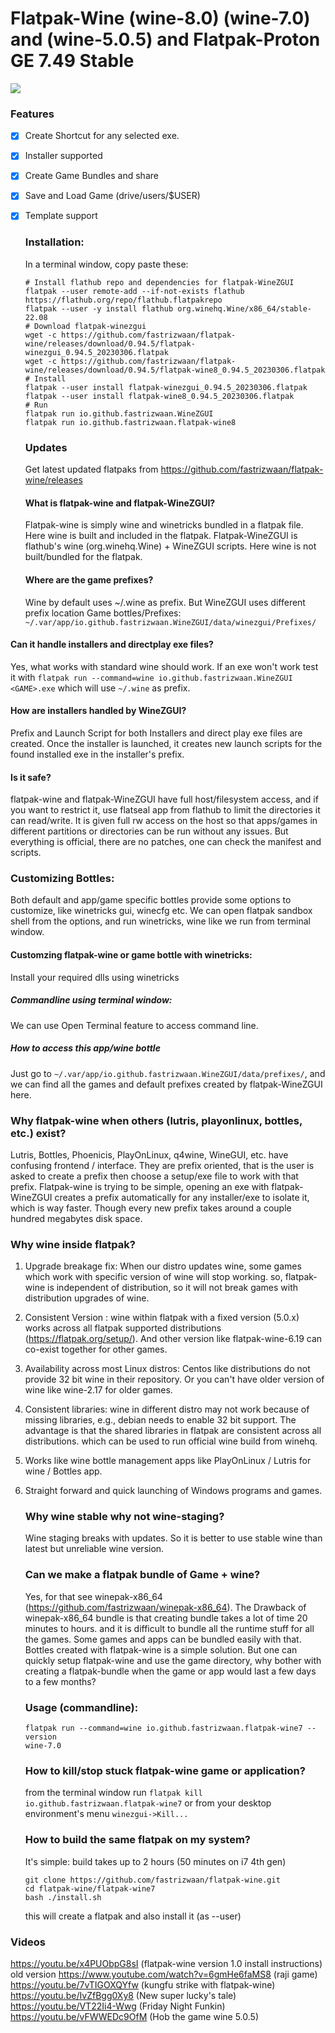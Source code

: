 # Flatpak-Wine (wine-8.0) (wine-7.0) and (wine-5.0.5) and Flatpak-Proton GE 7.49 Stable

![](https://github.com/fastrizwaan/flatpak-wine/releases/download/0.94.5/winezgui-0.94.5.png)

### Features

- [x] Create Shortcut for any selected exe.

- [x] Installer supported

- [x] Create Game Bundles and share

- [x] Save and Load Game (drive/users/$USER)

- [x] Template support
  
  ### Installation:
  
  In a terminal window, copy paste these:
  
  ```
  # Install flathub repo and dependencies for flatpak-WineZGUI
  flatpak --user remote-add --if-not-exists flathub https://flathub.org/repo/flathub.flatpakrepo
  flatpak --user -y install flathub org.winehq.Wine/x86_64/stable-22.08
  # Download flatpak-winezgui
  wget -c https://github.com/fastrizwaan/flatpak-wine/releases/download/0.94.5/flatpak-winezgui_0.94.5_20230306.flatpak
  wget -c https://github.com/fastrizwaan/flatpak-wine/releases/download/0.94.5/flatpak-wine8_0.94.5_20230306.flatpak
  # Install
  flatpak --user install flatpak-winezgui_0.94.5_20230306.flatpak
  flatpak --user install flatpak-wine8_0.94.5_20230306.flatpak
  # Run
  flatpak run io.github.fastrizwaan.WineZGUI
  flatpak run io.github.fastrizwaan.flatpak-wine8
  ```
  
  ### Updates
  
  Get latest updated flatpaks from https://github.com/fastrizwaan/flatpak-wine/releases
  
  #### What is flatpak-wine and flatpak-WineZGUI?
  
  Flatpak-wine is simply wine and winetricks bundled in a flatpak file. Here wine is built and included in the flatpak.
  Flatpak-WineZGUI is flathub's wine (org.winehq.Wine) + WineZGUI scripts. Here wine is not built/bundled for the flatpak.
  
  #### Where are the game prefixes?
  
  Wine by default uses ~/.wine as prefix. But WineZGUI uses different prefix location
  Game bottles/Prefixes:    `~/.var/app/io.github.fastrizwaan.WineZGUI/data/winezgui/Prefixes/`

#### Can it handle installers and directplay exe files?

Yes, what works with standard wine should work. If an exe won't work test it with `flatpak run --command=wine io.github.fastrizwaan.WineZGUI <GAME>.exe` which will use `~/.wine` as prefix.

#### How are installers handled by WineZGUI?

Prefix and Launch Script for both Installers and direct play exe files are created. Once the installer is launched, it creates new launch scripts for the found installed exe in the installer's prefix.

#### Is it safe?

flatpak-wine and flatpak-WineZGUI have full host/filesystem access, and if you want to restrict it, use flatseal app from flathub to limit the directories it can read/write. It is given full rw access on the host so that  apps/games in different partitions or directories can be run without any issues. But everything is official, there are no patches, one can check the manifest and scripts. 

### Customizing Bottles:

Both default and app/game specific bottles provide some options to customize, like winetricks gui, winecfg etc. We can open flatpak sandbox shell from the options, and run winetricks, wine like we run from terminal window.

#### Customzing flatpak-wine or game bottle with winetricks:

Install your required dlls using winetricks 

##### Commandline using terminal window:

We  can use Open Terminal feature to access command line.

##### How to access this app/wine bottle

Just go to `~/.var/app/io.github.fastrizwaan.WineZGUI/data/prefixes/`, and we can find all the games and default prefixes created by flatpak-WineZGUI here.

### Why flatpak-wine when others (lutris, playonlinux, bottles, etc.) exist?

Lutris, Bottles, Phoenicis, PlayOnLinux, q4wine, WineGUI, etc. have confusing frontend / interface. They are prefix oriented, that is the user is asked to create a prefix then choose a setup/exe file to work with that prefix.
Flatpak-wine is trying to be simple, opening an exe with flatpak-WineZGUI creates a prefix automatically for any installer/exe to isolate it, which is way faster. Though every new prefix takes around a couple hundred megabytes disk space.

### Why wine inside flatpak?

1. Upgrade breakage fix: When our distro updates wine, some games which work with specific version of wine will stop working. so, flatpak-wine is independent of distribution, so it will not break games with distribution upgrades of wine.

2. Consistent Version  : wine within flatpak with a fixed version (5.0.x) works across all flatpak supported distributions (https://flatpak.org/setup/). And other version like flatpak-wine-6.19 can co-exist together for other games.

3. Availability across most Linux distros: Centos like distributions do not provide 32 bit wine in their repository. Or you can't have older version of wine like wine-2.17 for older games.

4. Consistent libraries: wine in different distro may not work because of missing libraries, e.g., debian needs to enable 32 bit support. The advantage is that the shared libraries in flatpak are consistent across all distributions.  which can be used to run official wine build from winehq.

5. Works like wine bottle management apps like PlayOnLinux / Lutris for wine / Bottles app.

6. Straight forward and quick launching of Windows programs and games.
   
   ### Why wine stable why not wine-staging?
   
   Wine staging breaks with updates. So it is better to use stable wine than latest but unreliable wine version. 
   
   ### Can we make a flatpak bundle of Game + wine?
   
   Yes, for that see winepak-x86_64 (https://github.com/fastrizwaan/winepak-x86_64). 
   The Drawback of winepak-x86_64 bundle is that creating bundle takes a lot of time 20 minutes to hours. and it is difficult to bundle all the runtime stuff for all the games. Some games and apps can be bundled easily with that. Bottles created with flatpak-wine is a simple solution.
   But one can quickly setup flatpak-wine and use the game directory, why bother with creating a flatpak-bundle when the game or app would last a few days to a few months?
   
   ### Usage (commandline):
   
   ```
   flatpak run --command=wine io.github.fastrizwaan.flatpak-wine7 --version
   wine-7.0
   ```
   
   ### How to kill/stop stuck flatpak-wine game or application?
   
   from the terminal window run `flatpak kill io.github.fastrizwaan.flatpak-wine7` or from your desktop environment's menu `winezgui->Kill...`
   
   ### How to build the same flatpak on my system?
   
   It's simple: build takes up to 2 hours (50 minutes on i7 4th gen)
   
   ```
   git clone https://github.com/fastrizwaan/flatpak-wine.git
   cd flatpak-wine/flatpak-wine7
   bash ./install.sh
   ```
   
   this will create a flatpak and also install it (as --user)

### Videos

https://youtu.be/x4PUObpG8sI                (flatpak-wine version 1.0 install instructions) old version
https://www.youtube.com/watch?v=6gmHe6faMS8 (raji game)
https://youtu.be/7vTIGOXQYfw                (kungfu strike with flatpak-wine)
https://youtu.be/IvZfBgg0Xy8                (New super lucky's tale)
https://youtu.be/VT22Ii4-Wwg                (Friday Night Funkin)
https://youtu.be/vFWWEDc9OfM                (Hob the game wine 5.0.5)
